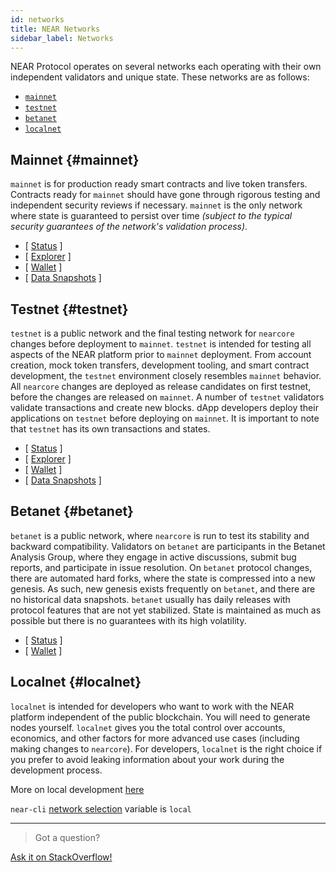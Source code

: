 ```yaml
---
id: networks
title: NEAR Networks
sidebar_label: Networks
---
```


NEAR Protocol operates on several networks each operating with their own independent validators and unique state. These networks are as follows:

* [`mainnet`](/docs/concepts/networks#mainnet)
* [`testnet`](/docs/concepts/networks#testnet)
* [`betanet`](/docs/concepts/networks#betanet)
* [`localnet`](/docs/concepts/networks#localnet)


## Mainnet {#mainnet}

`mainnet` is for production ready smart contracts and live token transfers. Contracts ready for `mainnet` should have gone through rigorous testing and independent security reviews if necessary. `mainnet` is the only network where state is guaranteed to persist over time _(subject to the typical security guarantees of the network's validation process)_.

* [ [Status](https://rpc.mainnet.near.org/status) ]
* [ [Explorer](https://explorer.near.org) ]
* [ [Wallet](https://wallet.near.org) ]
* [ [Data Snapshots](https://near-nodes.io/intro/node-data-snapshots) ]


## Testnet {#testnet}

`testnet` is a public network and the final testing network for `nearcore` changes before deployment to `mainnet`. `testnet` is intended for testing all aspects of the NEAR platform prior to `mainnet` deployment. From account creation, mock token transfers, development tooling, and smart contract development, the `testnet` environment closely resembles `mainnet` behavior. All `nearcore` changes are deployed as release candidates on first testnet, before the changes are released on `mainnet`. A number of `testnet` validators validate transactions and create new blocks. dApp developers deploy their applications on `testnet` before deploying on `mainnet`. It is important to note that `testnet` has its own transactions and states.

* [ [Status](https://rpc.testnet.near.org/status) ]
* [ [Explorer](https://explorer.testnet.near.org) ]
* [ [Wallet](https://wallet.testnet.near.org) ]
* [ [Data Snapshots](https://near-nodes.io/intro/node-data-snapshots) ]


## Betanet {#betanet}

`betanet` is a public network, where `nearcore` is run to test its stability and backward compatibility. Validators on `betanet` are participants in the Betanet Analysis Group, where they engage in active discussions, submit bug reports, and participate in issue resolution. On `betanet` protocol changes, there are automated hard forks, where the state is compressed into a new genesis. As such, new genesis exists frequently on `betanet`, and there are no historical data snapshots. `betanet` usually has daily releases with protocol features that are not yet stabilized. State is maintained as much as possible but there is no guarantees with its high volatility.

* [ [Status](https://rpc.betanet.near.org/status) ]
* [ [Wallet](https://wallet.betanet.near.org) ]


## Localnet {#localnet}

`localnet` is intended for developers who want to work with the NEAR platform independent of the public blockchain. You will need to generate nodes yourself. `localnet` gives you the total control over accounts, economics, and other factors for more advanced use cases (including making changes to `nearcore`). For developers, `localnet` is the right choice if you prefer to avoid leaking information about your work during the development process.


More on local development [here](https://near-nodes.io/validator/running-a-node)

`near-cli` [network selection](/tools/cli#network-selection) variable is `local`

---

>Got a question?
<a href="https://stackoverflow.com/questions/tagged/nearprotocol">
  <h8>Ask it on StackOverflow!</h8>
</a>